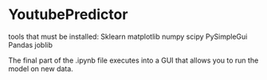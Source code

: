 # YoutubePredictor
tools that must be installed:
  Sklearn
  matplotlib
  numpy
  scipy
  PySimpleGui
  Pandas
  joblib
 
The final part of the .ipynb file executes into a GUI that allows you to run the model on new data.
